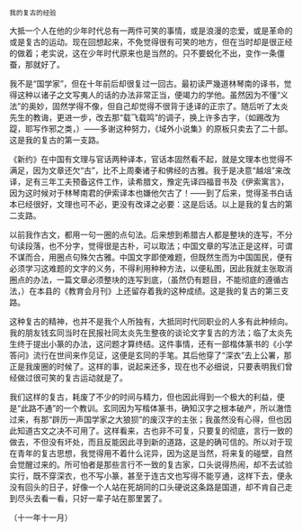     我的复古的经验 

   大抵一个人在他的少年时代总有一两件可笑的事情，或是浪漫的恋爱，或是革命的或是复古的运动。现在回想起来，不免觉得很有可笑的地方，但在当时却是很正经的做着；老实说，这在少年时代原来也是当然的。只不要蜕化不出，变作一条僵蚕，那就好了。

   我不是“国学家”，但在十年前后却很复过一回古。最初读严幾道林琴南的译书，觉得这种以诸子之文写夷人的话的办法非常正当，便竭力的学他。虽然因为不懂“义法”的奥妙，固然学得不像，但自己却觉得不很背于迻译的正宗了。随后听了太炎先生的教诲，更进一步，改去那“载飞载鸣”的调子，换上许多古字，（如踢改为踶，耶写作邪之类，）——多谢这种努力，《域外小说集》的原板只卖去了二十部。这是我的复古的第一支路。

   《新约》在中国有文理与官话两种译本，官话本固然看不起，就是文理本也觉得不满足，因为文章还欠“古”，比不上周秦诸子和佛经的古雅。我于是决意“越俎”来改译，足有三年工夫预备这件工作，读希腊文，豫定先译四福音书及《伊索寓言》，因为这时候对于林琴南君的伊索译本也嫌他欠古了！——到了后来，觉得圣书白话本已经很好，文理也可不必，更没有改译之必要：这是后话。以上是我的复古的第二支路。

   以前我作古文，都用一句一圈的点句法。后来想到希腊古人都是整块的连写，不分句读段落，也不分字，觉得很是古朴，可以取法；中国文章的写法正是这样，可谓不谋而合，用圈点句殊欠古雅。中国文字即使难题，但既然生而为中国国民，便有必须学习这难题的文字的义务，不得利用种种方法，以便私图，因此我就主张取消圈点的办法，一篇文章必须整块的连写到底，（虽然仍有题目，不能彻底的遵循古法，）在本县的《教育会月刊》上还留存着我的这种成绩。这是我的复古的第三支路。

   这种复古的精神，也并不是我个人所独有，大抵同时代同职业的人多有此种倾向。我的朋友钱玄同当时在民报社同太炎先生整夜的谈论文字复古的方法；临了太炎先生终于提出小篆的办法，这问题才算终结。这件事情，还有一部楷体篆书的《小学答问》流行在世间来作见证，这便是玄同的手笔。其后他穿了“深衣”去上公署，那正是我废圈的时候了。这样的事，说起来还多，现在也不必细说，只要表明我们曾经做过很可笑的复古运动就是了。

   我们这样的复古，耗废了不少的时间与精力，但也因此得到一个极大的利益，便是“此路不通”的一个教训。玄同因为写楷体篆书，确知汉字之根本破产，所以澈悟过来，有那“辟历一声国学家之大狼狈”的废汉字的主张；我虽然没有心得，但也因此知道古文之决不可用了。这样看来，古也非不可复，只要复的彻底，言行一致的做去，不但没有坏处，而且反能因此寻到新的道路，这是的确可信的。所以对于现在青年的复古思想，我觉得用不着什么诧异，因为这是当然，将来复的碰壁，自然会觉醒过来的。所可怕者是那些言行不一致的复古家，口头说得热闹，却不去试验实行，既不穿深衣，也不写小篆，甚至于连古文也写得不能亨通，这样下去，便永没有回头的日子，好像一个人站在死胡同的口头硬说这条路是国道，却不肯自己走到尽头去看一看，只好一辈子站在那里罢了。

   （十一年十一月）

